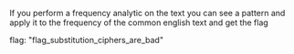 If you perform a frequency analytic on the text you can see a pattern and apply it to the frequency of the common english text and get the flag

flag: "flag_substitution_ciphers_are_bad"
